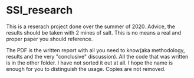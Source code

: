 # SSI_research
This is a reserach project done over the summer of 2020. Advice, the results should be taken with 2 mines of salt. This is no means a real and proper paper you should reference. 

The PDF is the written report with all you need to know(aka methodology, results and the very "conclusive" discussion). All the code that was written is in the other folder. I have not sorted it out at all. I hope the name is enough for you to distinguish the usage. Copies are not removed.
